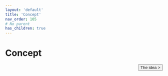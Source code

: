 ```yaml
---
layout: 'default'
title: 'Concept'
nav_order: 105
# No parent
has_children: true
---
```


# Concept
<button class="btn btn-outline" style="float: right;">
    <a style="text-decoration: none;" href="/Jacy-Dev-Book/concept/the-idea.html">The idea ></a>
</button>
